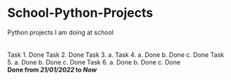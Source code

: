 # School-Python-Projects
Python projects I am doing at school<br/>
<br/>
<br/>
Task 1. Done
Task 2. Done
Task 3. 
        a. 
Task 4. 
        a. Done
        b. Done
        c. Done
Task 5.
        a. Done
        b. Done
        c. Done
Task 6. 
        a. Done
        b. Done
        c. Done
<br/>
**Done from _21/01/2022_ to _Now_**

